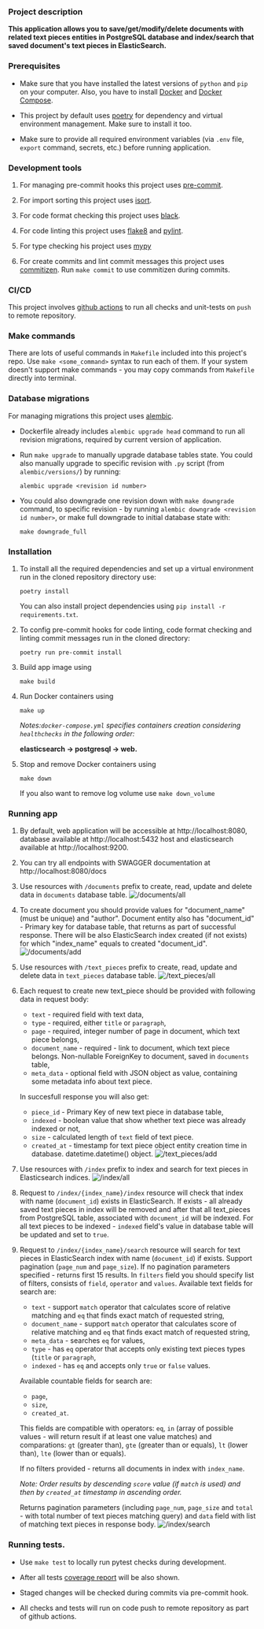 ### Project description

**This application allows you to save/get/modify/delete documents with related text pieces entities in PostgreSQL database 
and index/search that saved document's text pieces in ElasticSearch.**


### Prerequisites

* Make sure that you have installed the latest versions of `python` and `pip` on your computer. 
  Also, you have to install [Docker](https://www.docker.com/) and [Docker Compose](https://docs.docker.com/compose/).


* This project by default uses [poetry](https://python-poetry.org/) for dependency and virtual environment management.
  Make sure to install it too.


* Make sure to provide all required environment variables (via `.env` file, `export` command, secrets, etc.) before running application.


### Development tools

1) For managing pre-commit hooks this project uses [pre-commit](https://pre-commit.com/).


2) For import sorting this project uses [isort](https://pycqa.github.io/isort/).


3) For code format checking this project uses [black](https://github.com/psf/black).


4) For code linting this project uses [flake8](https://flake8.pycqa.org/en/latest/) and [pylint](https://pypi.org/project/pylint/).


5) For type checking his project uses [mypy](https://github.com/python/mypy)


6) For create commits and lint commit messages this project uses [commitizen](https://commitizen-tools.github.io/commitizen/).
   Run `make commit` to use commitizen during commits.


### CI/CD

This project involves [github actions](https://docs.github.com/en/actions) to run all checks and unit-tests on `push` to remote repository.


### Make commands

There are lots of useful commands in `Makefile` included into this project's repo. Use `make <some_command>` syntax to run each of them. 
If your system doesn't support make commands - you may copy commands from `Makefile` directly into terminal.


### Database migrations

For managing migrations this project uses [alembic](https://alembic.sqlalchemy.org/en/latest/).

* Dockerfile already includes `alembic upgrade head` command to run all revision migrations, required by current version of application.


* Run `make upgrade` to manually upgrade database tables state. You could also manually upgrade to specific revision with `.py` script 
  (from `alembic/versions/`) by running:

  `alembic upgrade <revision id number>`


* You could also downgrade one revision down with `make downgrade` command, to specific revision - by running 
  `alembic downgrade <revision id number>`, or make full downgrade 
  to initial database state with:
  
  `make downgrade_full`


### Installation

1) To install all the required dependencies and set up a virtual environment run in the cloned repository directory use:

   `poetry install`

   You can also install project dependencies using `pip install -r requirements.txt`.


2) To config pre-commit hooks for code linting, code format checking and linting commit messages run in the cloned directory:

   `poetry run pre-commit install`


3) Build app image using

   `make build`


4) Run Docker containers using

   `make up`
    
   *Notes:`docker-compose.yml` specifies containers creation considering `healthchecks` in the following order:*
   
   **elasticsearch -> postgresql -> web.**


5) Stop and remove Docker containers using

    `make down`

    If you also want to remove log volume use `make down_volume`


### Running app

1) By default, web application will be accessible at http://localhost:8080, database available at http://localhost:5432 host 
   and elasticsearch available at http://localhost:9200. 


2) You can try all endpoints with SWAGGER documentation at http://localhost:8080/docs


4) Use resources with `/documents` prefix to create, read, update and delete data in `documents` database table. 
   ![/documents/all](https://user-images.githubusercontent.com/79688463/167624953-53c9b057-164d-400e-945e-ed5377a1eb8f.png)


6) To create document you should provide values for "document_name" (must be unique) and "author". Document entity also 
   has "document_id" - Primary key for database table, that returns as part of successful response. There will be also 
   ElasticSearch index created (if not exists) for which "index_name" equals to created "document_id".
   ![/documents/add](https://user-images.githubusercontent.com/79688463/167624959-bde64ca6-aed9-4a60-859b-656b358e47ea.png)


7) Use resources with `/text_pieces` prefix to create, read, update and delete data in `text_pieces` database table.
   ![/text_pieces/all](https://user-images.githubusercontent.com/79688463/167625084-a83784f9-3419-471d-945d-44987b162201.png)


8) Each request to create new text_piece should be provided with following data in request body:
   - `text` - required field with text data, 
   - `type` - required, either `title` or `paragraph`, 
   - `page` - required, integer number of page in document, which text piece belongs, 
   - `document_name` - required - link to document, which text piece belongs. Non-nullable ForeignKey to document, saved in `documents` table,
   - `meta_data` - optional field with JSON object as value, containing some metadata info about text piece.
   
   In succesfull response you will also get:
   - `piece_id` - Primary Key of new text piece in database table,
   - `indexed` - boolean value that show whether text piece was already indexed or not,
   - `size` - calculated length of `text` field of text piece.
   - `created_at` - timestamp for text piece object entity creation time in database. datetime.datetime() object.
   ![/text_pieces/add](https://user-images.githubusercontent.com/79688463/167624969-87eecad2-2d6d-41a8-bcd9-972280e1c0a0.png)  


9) Use resources with `/index` prefix to index and search for text pieces in Elasticsearch indices.
   ![/index/all](https://user-images.githubusercontent.com/79688463/167625090-542bf165-9d45-45f1-b420-d1fd8f623833.png)  


10) Request to `/index/{index_name}/index` resource will check that index with name (`document_id`) exists in ElasticSearch.
    If exists - all already saved text pieces in index will be removed and after that all text_pieces from PostgreSQL table, 
    associated with `document_id` will be indexed. For all text pieces to be indexed - `indexed` field's value in database table 
    will be updated and set to `true`.


11) Request to `/index/{index_name}/search` resource will search for text pieces in ElasticSearch index with name (`document_id`) if exists.
    Support pagination (`page_num` and `page_size`). If no pagination parameters specified - returns first 15 results. 
    In `filters` field you should specify list of filters, consists of `field`, `operator` and `values`. 
    Available text fields for search are:
    - `text` - support `match` operator that calculates score of relative matching and `eq` that finds exact match of requested string,
    - `document_name` - support `match` operator that calculates score of relative matching and `eq` that finds exact match of requested string,
    - `meta_data` - searches `eq` for values, 
    - `type` - has `eq` operator that accepts only existing text pieces types (`title` or `paragraph`, 
    - `indexed` - has `eq` and accepts only `true` or `false` values. 
    
    Available countable fields for search are:
    - `page`,
    - `size`, 
    - `created_at`. 

    This fields are compatible with operators: `eq`, `in` (array of possible values - will return result if at least one value matches) 
    and comparations: `gt` (greater than), `gte` (greater than or equals), `lt` (lower than), `lte` (lower than or equals).
    
    If no filters provided - returns all documents in index with `index_name`. 

    *Note: Order results by descending `score` value (if `match` is used) and then by `created_at` timestamp in ascending
    order.*
   
    Returns pagination parameters (including `page_num`, `page_size` and `total` - with total number of text pieces
    matching query) and `data` field with list of matching text pieces in response body.
   ![/index/search](https://user-images.githubusercontent.com/79688463/167624973-a27528c5-c0fb-4e1b-acb1-f828e97bb1a7.png)  


### Running tests.

* Use `make test` to locally run pytest checks during development.

* After all tests [coverage report](https://pytest-cov.readthedocs.io/en/latest/) will be also shown.

* Staged changes will be checked during commits via pre-commit hook.

* All checks and tests will run on code push to remote repository as part of github actions.
